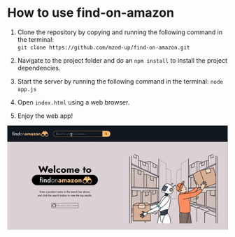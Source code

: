 # How to use find-on-amazon

1. Clone the repository by copying and running the following command in the terminal:  
   `git clone https://github.com/mzod-up/find-on-amazon.git`

2. Navigate to the project folder and do an `npm install` to install the project dependencies.
3. Start the server by running the following command in the terminal:
   `node app.js`
4. Open `index.html` using a web browser.
5. Enjoy the web app!

<img src="sample.gif" alt="An overview of the web app" />
